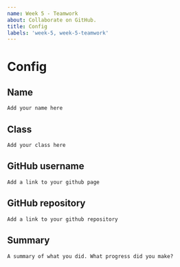 ```yaml
---
name: Week 5 - Teamwork
about: Collaborate on GitHub.
title: Config
labels: 'week-5, week-5-teamwork'
---
```


# Config

## Name
`Add your name here`

## Class
`Add your class here`

## GitHub username
`Add a link to your github page`

## GitHub repository
`Add a link to your github repository`

## Summary
`A summary of what you did. What progress did you make?`
